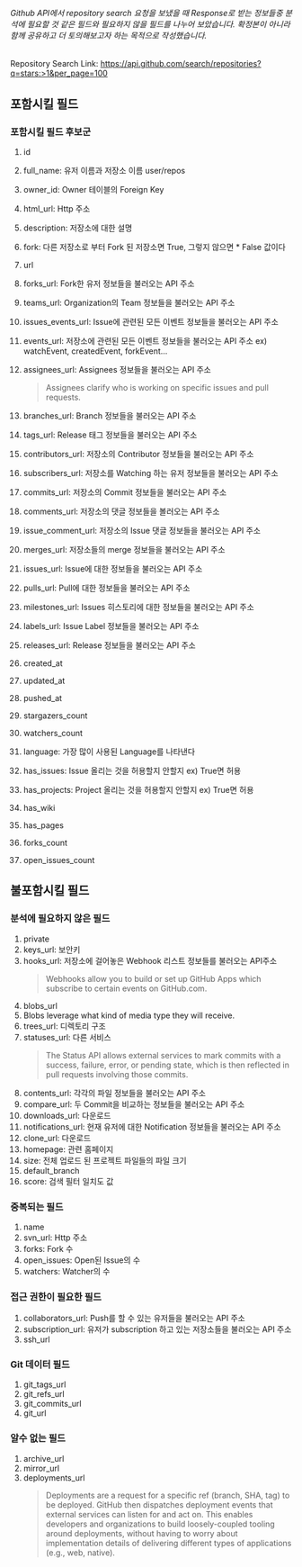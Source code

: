 ###### Github API에서 repository search 요청을 보냈을 때 Response로 받는 정보들중 분석에 필요할 것 같은 필드와 필요하지 않을 필드를 나누어 보았습니다. 확정본이 아니라 함께 공유하고 더 토의해보고자 하는 목적으로 작성했습니다.

Repository Search Link: https://api.github.com/search/repositories?q=stars:>1&per_page=100


## 포함시킬 필드

### 포함시킬 필드 후보군
1. id
1. full_name: 유저 이름과 저장소 이름 user/repos
1. owner_id: Owner 테이블의 Foreign Key
1. html_url: Http 주소
1. description: 저장소에 대한 설명
1. fork: 다른 저장소로 부터 Fork 된 저장소면 True, 그렇지 않으면 * False 값이다
1. url
1. forks_url: Fork한 유저 정보들을 불러오는 API 주소
1. teams_url: Organization의 Team 정보들을 불러오는 API 주소
1. issues_events_url: Issue에 관련된 모든 이벤트 정보들을 불러오는 API 주소
1. events_url: 저장소에 관련된 모든 이벤트 정보들을 불러오는 API 주소 ex) watchEvent, createdEvent, forkEvent…
1. assignees_url: Assignees 정보들을 불러오는 API 주소

    > Assignees clarify who is working on specific issues and pull requests.
1. branches_url: Branch 정보들을 불러오는 API 주소
1. tags_url: Release 태그 정보들을 불러오는 API 주소
1. contributors_url: 저장소의 Contributor 정보들을 불러오는 API 주소
1. subscribers_url: 저장소를 Watching 하는 유저 정보들을 불러오는 API 주소
1. commits_url: 저장소의 Commit 정보들을 불러오는 API 주소
1. comments_url: 저장소의 댓글 정보들을 볼러오는 API 주소
1. issue_comment_url: 저장소의 Issue 댓글 정보들을 불러오는 API 주소
1. merges_url: 저장소들의 merge 정보들을 불러오는 API 주소
1. issues_url: Issue에 대한 정보들을 불러오는 API 주소
1. pulls_url: Pull에 대한 정보들을 불러오는 API 주소
1. milestones_url: Issues 히스토리에 대한 정보들을 불러오는 API 주소
1. labels_url: Issue Label 정보들을 불러오는 API 주소
1. releases_url: Release 정보들을 불러오는 API 주소
1. created_at
1. updated_at
1. pushed_at
1. stargazers_count
1. watchers_count
1. language: 가장 많이 사용된 Language를 나타낸다
1. has_issues: Issue 올리는 것을 허용할지 안할지 ex) True면 허용
1. has_projects: Project 올리는 것을 허용할지 안할지 ex) True면 허용
1. has_wiki
1. has_pages
1. forks_count
1. open_issues_count

## 불포함시킬 필드

### 분석에 필요하지 않은 필드
1. private
1. keys_url: 보안키
1. hooks_url: 저장소에 걸어놓은 Webhook 리스트 정보들를 불러오는 API주소
    > Webhooks allow you to build or set up GitHub Apps which subscribe to certain events on GitHub.com.
1. blobs_url
1. Blobs leverage what kind of media type they will receive.
1. trees_url: 디렉토리 구조
1. statuses_url: 다른 서비스 
    > The Status API allows external services to mark commits with a success, failure, error, or pending state, which is then reflected in pull requests involving those commits.
1. contents_url: 각각의 파일 정보들을 불러오는 API 주소
1. compare_url: 두 Commit을 비교하는 정보들을 불러오는 API 주소
1. downloads_url: 다운로드
1. notifications_url: 현재 유저에 대한 Notification 정보들을 불러오는 API 주소
1. clone_url: 다운로드
1. homepage: 관련 홈페이지
1. size: 전체 업로드 된 프로젝트 파일들의 파일 크기
1. default_branch
1. score: 검색 필터 일치도 값

### 중복되는 필드
1. name
1. svn_url: Http 주소
1. forks: Fork 수
1. open_issues: Open된 Issue의 수
1. watchers: Watcher의 수

### 접근 권한이 필요한 필드
1. collaborators_url: Push를 할 수 있는 유저들을 불러오는 API 주소
1. subscription_url: 유저가 subscription 하고 있는 저장소들을 불러오는 API 주소
1. ssh_url

### Git 데이터 필드
1. git_tags_url
1. git_refs_url
1. git_commits_url
1. git_url

### 알수 없는 필드
1. archive_url
1. mirror_url
1. deployments_url
    > Deployments are a request for a specific ref (branch, SHA, tag) to be deployed. GitHub then dispatches deployment events that external services can listen for and act on. This enables developers and organizations to build loosely-coupled tooling around deployments, without having to worry about implementation details of delivering different types of applications (e.g., web, native).
